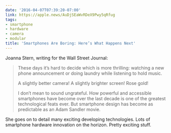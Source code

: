 ```yaml
---
date: '2016-04-07T07:39:20-07:00'
link: https://apple.news/AuDjSEaWvRDeX9Pwy5qRfug
tags:
- smartphone
- hardware
- camera
- modular
title: 'Smartphones Are Boring: Here’s What Happens Next'
---
```


Joanna Stern, writing for the Wall Street Journal:

>These days it’s hard to decide which is more thrilling: watching a new phone announcement or doing laundry while listening to hold music. 
>
>A slightly better camera! A slightly brighter screen! Rose gold! 
>
>I don’t mean to sound ungrateful. How powerful and accessible smartphones have become over the last decade is one of the greatest technological feats ever. But smartphone design has become as predictable as an Adam Sandler movie. 

She goes on to detail many exciting developing technologies. Lots of smartphone hardware innovation on the horizon. Pretty exciting stuff.
